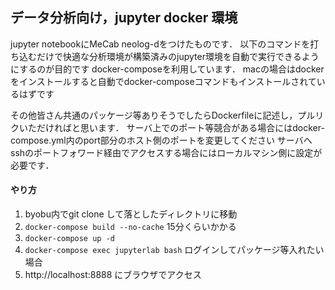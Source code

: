 ## データ分析向け，jupyter docker 環境
jupyter notebookにMeCab neolog-dをつけたものです．
以下のコマンドを打ち込むだけで快適な分析環境が構築済みのjupyter環境を自動で実行できるようにするのが目的です
docker-composeを利用しています．
macの場合はdockerをインストールすると自動でdocker-composeコマンドもインストールされているはずです

その他皆さん共通のパッケージ等ありそうでしたらDockerfileに記述し，プルリクいただければと思います．
サーバ上でのポート等競合がある場合にはdocker-compose.yml内のport部分のホスト側のポートを変更してください
サーバへsshのポートフォワード経由でアクセスする場合にはローカルマシン側に設定が必要です．

#### やり方
1. byobu内でgit clone して落としたディレクトリに移動
1. `docker-compose build --no-cache` 15分くらいかかる
1. `docker-compose up -d`
1. `docker-compose exec jupyterlab bash` ログインしてパッケージ等入れたい場合
1. http://localhost:8888 にブラウザでアクセス

